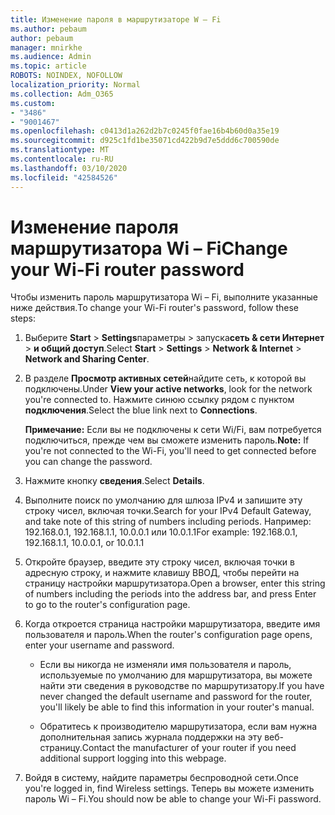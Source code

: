 ```yaml
---
title: Изменение пароля в маршрутизаторе W – Fi
ms.author: pebaum
author: pebaum
manager: mnirkhe
ms.audience: Admin
ms.topic: article
ROBOTS: NOINDEX, NOFOLLOW
localization_priority: Normal
ms.collection: Adm_O365
ms.custom:
- "3486"
- "9001467"
ms.openlocfilehash: c0413d1a262d2b7c0245f0fae16b4b60d0a35e19
ms.sourcegitcommit: d925c1fd1be35071cd422b9d7e5ddd6c700590de
ms.translationtype: MT
ms.contentlocale: ru-RU
ms.lasthandoff: 03/10/2020
ms.locfileid: "42584526"
---
```

# <a name="change-your-wi-fi-router-password"></a><span data-ttu-id="688bf-102">Изменение пароля маршрутизатора Wi – Fi</span><span class="sxs-lookup"><span data-stu-id="688bf-102">Change your Wi-Fi router password</span></span>

<span data-ttu-id="688bf-103">Чтобы изменить пароль маршрутизатора Wi – Fi, выполните указанные ниже действия.</span><span class="sxs-lookup"><span data-stu-id="688bf-103">To change your Wi-Fi router's password, follow these steps:</span></span>

1. <span data-ttu-id="688bf-104">Выберите **Start** > **Settings**параметры > запуска**сеть & сети Интернет** > **и общий доступ**.</span><span class="sxs-lookup"><span data-stu-id="688bf-104">Select **Start** > **Settings** > **Network & Internet** > **Network and Sharing Center**.</span></span>

2. <span data-ttu-id="688bf-105">В разделе **Просмотр активных сетей**найдите сеть, к которой вы подключены.</span><span class="sxs-lookup"><span data-stu-id="688bf-105">Under **View your active networks**, look for the network you're connected to.</span></span> <span data-ttu-id="688bf-106">Нажмите синюю ссылку рядом с пунктом **подключения**.</span><span class="sxs-lookup"><span data-stu-id="688bf-106">Select the blue link next to **Connections**.</span></span><br>

   <span data-ttu-id="688bf-107">**Примечание:** Если вы не подключены к сети Wi/Fi, вам потребуется подключиться, прежде чем вы сможете изменить пароль.</span><span class="sxs-lookup"><span data-stu-id="688bf-107">**Note:** If you're not connected to the Wi-Fi, you'll need to get connected before you can change the password.</span></span>

3. <span data-ttu-id="688bf-108">Нажмите кнопку **сведения**.</span><span class="sxs-lookup"><span data-stu-id="688bf-108">Select **Details**.</span></span>

4. <span data-ttu-id="688bf-109">Выполните поиск по умолчанию для шлюза IPv4 и запишите эту строку чисел, включая точки.</span><span class="sxs-lookup"><span data-stu-id="688bf-109">Search for your IPv4 Default Gateway, and take note of this string of numbers including periods.</span></span> <span data-ttu-id="688bf-110">Например: 192.168.0.1, 192.168.1.1, 10.0.0.1 или 10.0.1.1</span><span class="sxs-lookup"><span data-stu-id="688bf-110">For example: 192.168.0.1, 192.168.1.1, 10.0.0.1, or 10.0.1.1</span></span>

5. <span data-ttu-id="688bf-111">Откройте браузер, введите эту строку чисел, включая точки в адресную строку, и нажмите клавишу ВВОД, чтобы перейти на страницу настройки маршрутизатора.</span><span class="sxs-lookup"><span data-stu-id="688bf-111">Open a browser, enter this string of numbers including the periods into the address bar, and press Enter to go to the router's configuration page.</span></span>

6. <span data-ttu-id="688bf-112">Когда откроется страница настройки маршрутизатора, введите имя пользователя и пароль.</span><span class="sxs-lookup"><span data-stu-id="688bf-112">When the router's configuration page opens, enter your username and password.</span></span><br>
   - <span data-ttu-id="688bf-113">Если вы никогда не изменяли имя пользователя и пароль, используемые по умолчанию для маршрутизатора, вы можете найти эти сведения в руководстве по маршрутизатору.</span><span class="sxs-lookup"><span data-stu-id="688bf-113">If you have never changed the default username and password for the router, you'll likely be able to find this information in your router's manual.</span></span>

   - <span data-ttu-id="688bf-114">Обратитесь к производителю маршрутизатора, если вам нужна дополнительная запись журнала поддержки на эту веб-страницу.</span><span class="sxs-lookup"><span data-stu-id="688bf-114">Contact the manufacturer of your router if you need additional support logging into this webpage.</span></span>

7. <span data-ttu-id="688bf-115">Войдя в систему, найдите параметры беспроводной сети.</span><span class="sxs-lookup"><span data-stu-id="688bf-115">Once you're logged in, find Wireless settings.</span></span> <span data-ttu-id="688bf-116">Теперь вы можете изменить пароль Wi – Fi.</span><span class="sxs-lookup"><span data-stu-id="688bf-116">You should now be able to change your Wi-Fi password.</span></span>
